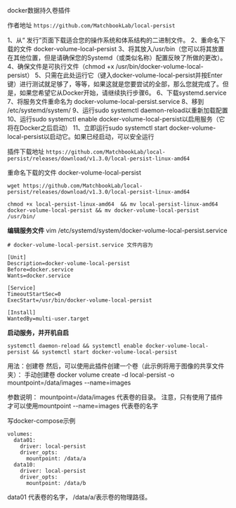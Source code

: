 docker数据持久卷插件

作者地址  `https://github.com/MatchbookLab/local-persist `

1、从“ 发行”页面下载适合您的操作系统和体系结构的二进制文件。
2、重命名下载的文件 docker-volume-local-persist
3、将其放入/usr/bin（您可以将其放置在其他位置，但是请确保您的Systemd（或类似名称）配置反映了所做的更改）。
4、确保文件是可执行文件（chmod +x /usr/bin/docker-volume-local-persist）
5、只需在此处运行它（键入docker-volume-local-persist并按Enter键）进行测试就足够了，等等，如果这就是您要尝试的全部，那么您就完成了。但是，如果您希望它从Docker开始，请继续执行步骤6。
6、下载systemd.service
7、将服务文件重命名为 docker-volume-local-persist.service
8、移到 /etc/systemd/system/
9、运行sudo systemctl daemon-reload以重新加载配置
10、运行sudo systemctl enable docker-volume-local-persist以启用服务（它将在Docker之后启动）
11、立即运行sudo systemctl start docker-volume-local-persist以启动它。如果已经启动，可以安全运行


插件下载地址  `https://github.com/MatchbookLab/local-persist/releases/download/v1.3.0/local-persist-linux-amd64 `

重命名下载的文件 docker-volume-local-persist
```
wget https://github.com/MatchbookLab/local-persist/releases/download/v1.3.0/local-persist-linux-amd64

chmod +x local-persist-linux-amd64  && mv local-persist-linux-amd64 docker-volume-local-persist && mv docker-volume-local-persist /usr/bin/

```
**编辑服务文件**
vim /etc/systemd/system/docker-volume-local-persist.service

```
# docker-volume-local-persist.service 文件内容为

[Unit]
Description=docker-volume-local-persist
Before=docker.service
Wants=docker.service

[Service]
TimeoutStartSec=0
ExecStart=/usr/bin/docker-volume-local-persist

[Install]
WantedBy=multi-user.target
```
**启动服务，并开机自启**
```
systemctl daemon-reload && systemctl enable docker-volume-local-persist && systemctl start docker-volume-local-persist

```
用法：创建卷
然后，可以使用此插件创建一个卷（此示例将用于图像的共享文件夹）：
手动创建卷
docker volume create -d local-persist -o mountpoint=/data/images --name=images

参数说明： mountpoint=/data/images 代表卷的目录。 注意，只有使用了插件才可以使用mountpoint
--name=images  代表卷的名字

写docker-compose示例

```
volumes:
  data01:
    driver: local-persist
    driver_opts:
      mountpoint: /data/a
  data10:
    driver: local-persist
    driver_opts:
      mountpoint: /data/b

```

data01 代表卷的名字， /data/a/表示卷的物理路径。

